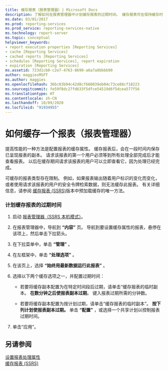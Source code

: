 ```yaml
---
title: 缓存报表（报表管理器）| Microsoft Docs
description: 了解如何在报表管理器中计划缓存报表的过期时间。 缓存报表可在保持缓存时加快查看速度。
ms.date: 03/01/2017
ms.prod: reporting-services
ms.prod_service: reporting-services-native
ms.technology: report-server
ms.topic: conceptual
helpviewer_keywords:
- report execution properties [Reporting Services]
- cache [Reporting Services]
- cached reports [Reporting Services]
- schedules [Reporting Services], report expiration
- expiration [Reporting Services]
ms.assetid: 723d1cb0-c2e7-4763-8690-a6a7a8bbbb90
author: maggiesMSFT
ms.author: maggies
ms.openlocfilehash: 36bc03b94c42d8cf660039eb04c73ce88cf18223
ms.sourcegitcommit: fe59f8dc27fd633f5dfce54519d6f5dcea577f56
ms.translationtype: HT
ms.contentlocale: zh-CN
ms.lasthandoff: 10/09/2020
ms.locfileid: "91934955"
---
```

# <a name="cache-a-report-report-manager"></a>如何缓存一个报表（报表管理器）
  提高性能的一种方法是配置报表的缓存属性。 缓存报表后，会在一段时间内保存已呈现报表的副本。 请求该报表的第一个用户必须等到所有处理全部完成后才能查看报表。 以后在缓存期间请求该报表的用户可以立即查看它，因为处理已经完成。  
  
 可缓存的报表类型存在限制。 例如，如果报表输出随着用户标识的变化而变化，或者使用请求该报表的用户的安全令牌检索数据，则无法缓存此报表。 有关详细信息，请参阅 [缓存报表 (SSRS)](../../reporting-services/report-server/caching-reports-ssrs.md)版本中预加载缓存的唯一方法。  
  
### <a name="to-schedule-the-expiration-of-a-cached-report"></a>计划缓存报表的过期时间  
  
1.  启动 [报表管理器（SSRS 本机模式）](../web-portal-ssrs-native-mode.md)。  
  
2.  在报表管理器中，导航到 **“内容”** 页。 导航到要设置缓存属性的报表，悬停在该项上，然后单击下拉箭头。  
  
3.  在下拉菜单中，单击 **“管理”** 。  
  
4.  在左框架中，单击 **“处理选项”** 。  
  
5.  在该页上，选择 **“始终用最新数据运行此报表”** 。  
  
6.  选择以下两个缓存选项之一，并配置过期时间：  
  
    -   若要将缓存副本配置为在特定时间段后过期，请单击“缓存报表的临时副本。 **在数分钟之后使报表副本过期**。 键入报表过期所需的分钟数。  
  
    -   若要将缓存副本配置为按计划过期，请单击“缓存报表的临时副本”。 **按下列计划使报表副本过期。** 单击 **“配置”** ，或选择一个共享计划以控制报表过期时间。  
  
7.  单击“应用”。  
  
## <a name="see-also"></a>另请参阅  
 [设置报表处理属性](../../reporting-services/report-server/set-report-processing-properties.md)   
 [缓存报表 (SSRS)](../../reporting-services/report-server/caching-reports-ssrs.md)  
  
